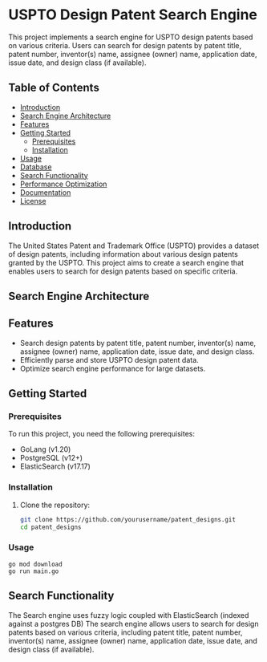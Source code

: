 # USPTO Design Patent Search Engine

This project implements a search engine for USPTO design patents based on various criteria. Users can search for design patents by patent title, patent number, inventor(s) name, assignee (owner) name, application date, issue date, and design class (if available).

## Table of Contents

- [Introduction](#introduction)
- [Search Engine Architecture](#data-diagram)
- [Features](#features)
- [Getting Started](#getting-started)
  - [Prerequisites](#prerequisites)
  - [Installation](#installation)
- [Usage](#usage)
- [Database](#database)
- [Search Functionality](#search-functionality)
- [Performance Optimization](#performance-optimization)
- [Documentation](#documentation)
- [License](#license)

## Introduction

The United States Patent and Trademark Office (USPTO) provides a dataset of design patents, including information about various design patents granted by the USPTO. This project aims to create a search engine that enables users to search for design patents based on specific criteria.

## Search Engine Architecture


## Features

- Search design patents by patent title, patent number, inventor(s) name, assignee (owner) name, application date, issue date, and design class.
- Efficiently parse and store USPTO design patent data.
- Optimize search engine performance for large datasets.

## Getting Started

### Prerequisites

To run this project, you need the following prerequisites:

- GoLang (v1.20)
- PostgreSQL (v12+)
- ElasticSearch (v17.17)

### Installation

1. Clone the repository:
    ```bash
   git clone https://github.com/yourusername/patent_designs.git
   cd patent_designs
   

### Usage
    go mod download
    go run main.go
    

## Search Functionality
The Search engine uses fuzzy logic coupled with ElasticSearch (indexed against a postgres DB)
The search engine allows users to search for design patents based on various criteria, including patent title, patent number, inventor(s) name, assignee (owner) name, application date, issue date, and design class (if available). 
